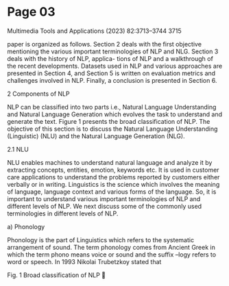 # Page 03

Multimedia Tools and Applications (2023) 82:3713–3744                                       3715


paper is organized as follows. Section 2 deals with the first objective mentioning the various
important terminologies of NLP and NLG. Section 3 deals with the history of NLP, applica-
tions of NLP and a walkthrough of the recent developments. Datasets used in NLP and various
approaches are presented in Section 4, and Section 5 is written on evaluation metrics and
challenges involved in NLP. Finally, a conclusion is presented in Section 6.


2 Components of NLP

NLP can be classified into two parts i.e., Natural Language Understanding and Natural
Language Generation which evolves the task to understand and generate the text. Figure 1
presents the broad classification of NLP. The objective of this section is to discuss the Natural
Language Understanding (Linguistic) (NLU) and the Natural Language Generation (NLG).

2.1 NLU

NLU enables machines to understand natural language and analyze it by extracting concepts,
entities, emotion, keywords etc. It is used in customer care applications to understand the
problems reported by customers either verbally or in writing. Linguistics is the science which
involves the meaning of language, language context and various forms of the language. So, it
is important to understand various important terminologies of NLP and different levels of
NLP. We next discuss some of the commonly used terminologies in different levels of NLP.

a) Phonology

Phonology is the part of Linguistics which refers to the systematic arrangement of sound. The
term phonology comes from Ancient Greek in which the term phono means voice or sound
and the suffix –logy refers to word or speech. In 1993 Nikolai Trubetzkoy stated that




Fig. 1 Broad classification of NLP
